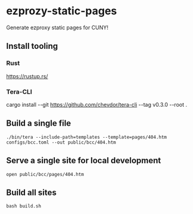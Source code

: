 # ezprozy-static-pages

Generate ezproxy static pages for CUNY!


## Install tooling

### Rust

https://rustup.rs/

### Tera-CLI

cargo install --git https://github.com/chevdor/tera-cli --tag v0.3.0 --root .

## Build a single file

```
./bin/tera --include-path=templates --template=pages/404.htm configs/bcc.toml --out public/bcc/404.htm
```

## Serve a single site for local development

`open public/bcc/pages/404.htm`

## Build all sites

```
bash build.sh
```
